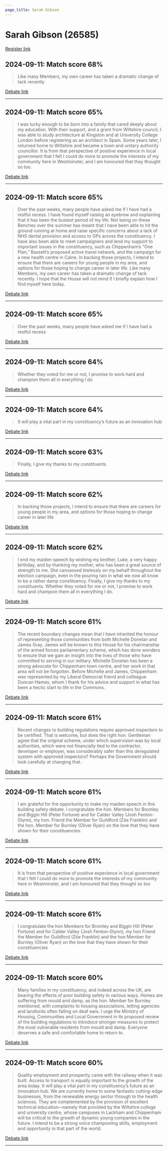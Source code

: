 ```yaml
---
page_title: Sarah Gibson
---
```


# Sarah Gibson  (26585)

[Register link](https://www.theyworkforyou.com/mp/26585/register)



## 2024-09-11: Match score 68%

>Like many Members, my own career has taken a dramatic change of tack recently

[Debate link](https://www.theyworkforyou.com/debates/?id=2024-09-11b.880.1) 

---



## 2024-09-11: Match score 65%

>I was lucky enough to be born into a family that cared deeply about my education. With their support, and a grant from Wiltshire council, I was able to study architecture at Kingston and at University College London before registering as an architect in Spain. Some years later, I returned home to Wiltshire and became a town and unitary authority councillor. It is from that perspective of positive experience in local government that I felt I could do more to promote the interests of my community here in Westminster, and I am honoured that they thought so too.

[Debate link](https://www.theyworkforyou.com/debates/?id=2024-09-11b.880.1) 

---



## 2024-09-11: Match score 65%

>Over the past weeks, many people have asked me if I have had a restful recess. I have found myself raising an eyebrow and explaining that it has been the busiest period of my life. Not being on these Benches over the summer has meant that I have been able to hit the ground running at home and raise specific concerns about a lack of NHS dental provision and access to GPs across the constituency. I have also been able to meet campaigners and lend my support to important issues in the constituency, such as Chippenham’s “One Plan,” Bassett’s proposed active travel network, and the campaign for a new health centre in Calne. In backing those projects, I intend to ensure that there are careers for young people in my area, and options for those hoping to change career in later life. Like many Members, my own career has taken a dramatic change of tack recently. I hope that the House will not mind if I briefly explain how I find myself here today.

[Debate link](https://www.theyworkforyou.com/debates/?id=2024-09-11b.880.1) 

---



## 2024-09-11: Match score 65%

>Over the past weeks, many people have asked me if I have had a restful recess

[Debate link](https://www.theyworkforyou.com/debates/?id=2024-09-11b.880.1) 

---



## 2024-09-11: Match score 64%

>Whether they voted for me or not, I promise to work hard and champion them all in everything I do

[Debate link](https://www.theyworkforyou.com/debates/?id=2024-09-11b.880.1) 

---



## 2024-09-11: Match score 64%

>It will play a vital part in my constituency’s future as an innovation hub

[Debate link](https://www.theyworkforyou.com/debates/?id=2024-09-11b.880.1) 

---



## 2024-09-11: Match score 63%

>Finally, I give my thanks to my constituents

[Debate link](https://www.theyworkforyou.com/debates/?id=2024-09-11b.880.1) 

---



## 2024-09-11: Match score 62%

>In backing those projects, I intend to ensure that there are careers for young people in my area, and options for those hoping to change career in later life

[Debate link](https://www.theyworkforyou.com/debates/?id=2024-09-11b.880.1) 

---



## 2024-09-11: Match score 62%

>I end my maiden speech by wishing my brother, Luke, a very happy birthday, and by thanking my mother, who has been a great source of strength to me. She canvassed tirelessly on my behalf throughout the election campaign, even in the pouring rain in what we now all know to be a rather damp constituency. Finally, I give my thanks to my constituents. Whether they voted for me or not, I promise to work hard and champion them all in everything I do.

[Debate link](https://www.theyworkforyou.com/debates/?id=2024-09-11b.880.1) 

---



## 2024-09-11: Match score 61%

>The recent boundary changes mean that I have inherited the honour of representing those communities from both Michelle Donelan and James Gray. James will be known to this House for his chairmanship of the armed forces parliamentary scheme, which has done wonders to ensure that we gain an insight into the lives of those who have committed to serving in our military. Michelle Donelan has been a strong advocate for Chippenham town centre, and her work in that area will not be forgotten. Before Michelle and James, Chippenham was represented by my Liberal Democrat friend and colleague Duncan Hames, whom I thank for his advice and support in what has been a hectic start to life in the Commons.

[Debate link](https://www.theyworkforyou.com/debates/?id=2024-09-11b.880.1) 

---



## 2024-09-11: Match score 61%

>Recent changes to building regulations require approved inspectors to be certified. That is welcome, but does the right hon. Gentleman agree that the original scheme, under which supervision was by local authorities, which were not financially tied to the contractor, developer or employer, was considerably safer than this deregulated system with approved inspectors? Perhaps the Government should look carefully at changing that.

[Debate link](https://www.theyworkforyou.com/debates/?id=2024-09-11b.885.1) 

---



## 2024-09-11: Match score 61%

>I am grateful for the opportunity to make my maiden speech in this building safety debate. I congratulate the hon. Members for Bromley and Biggin Hill (Peter Fortune) and for Calder Valley (Josh Fenton-Glynn), my hon. Friend the Member for Guildford (Zöe Franklin) and the hon. Member for Burnley (Oliver Ryan) on the love that they have shown for their constituencies.

[Debate link](https://www.theyworkforyou.com/debates/?id=2024-09-11b.880.1) 

---



## 2024-09-11: Match score 61%

>It is from that perspective of positive experience in local government that I felt I could do more to promote the interests of my community here in Westminster, and I am honoured that they thought so too

[Debate link](https://www.theyworkforyou.com/debates/?id=2024-09-11b.880.1) 

---



## 2024-09-11: Match score 61%

>I congratulate the hon Members for Bromley and Biggin Hill (Peter Fortune) and for Calder Valley (Josh Fenton-Glynn), my hon Friend the Member for Guildford (Zöe Franklin) and the hon Member for Burnley (Oliver Ryan) on the love that they have shown for their constituencies

[Debate link](https://www.theyworkforyou.com/debates/?id=2024-09-11b.880.1) 

---



## 2024-09-11: Match score 60%

>Many families in my constituency, and indeed across the UK, are bearing the effects of poor building safety in various ways. Homes are suffering from mould and damp, as the hon. Member for Burnley mentioned, with complaints to housing associations, letting agencies and landlords often falling on deaf ears. I urge the Ministry of Housing, Communities and Local Government in its proposed review of the building regulations to introduce stronger measures to protect the most vulnerable residents from mould and damp. Everyone deserves a safe and comfortable home to return to.

[Debate link](https://www.theyworkforyou.com/debates/?id=2024-09-11b.880.1) 

---



## 2024-09-11: Match score 60%

>Quality employment and prosperity came with the railway when it was built. Access to transport is equally important to the growth of the area today. It will play a vital part in my constituency’s future as an innovation hub. We are currently home to some fantastic cutting-edge businesses, from the renewable energy sector through to the health sciences. They are complemented by the provision of excellent technical education—namely that provided by the Wiltshire college and university centre, whose campuses in Lackham and Chippenham will be critical to the growth of dynamic young companies in the future. I intend to be a strong voice championing skills, employment and opportunity in that part of the world.

[Debate link](https://www.theyworkforyou.com/debates/?id=2024-09-11b.880.1) 

---

